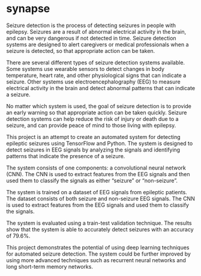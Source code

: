 # synapse

Seizure detection is the process of detecting seizures in people with epilepsy. Seizures are a result of abnormal electrical activity in the brain, and can be very dangerous if not detected in time. Seizure detection systems are designed to alert caregivers or medical professionals when a seizure is detected, so that appropriate action can be taken.

There are several different types of seizure detection systems available. Some systems use wearable sensors to detect changes in body temperature, heart rate, and other physiological signs that can indicate a seizure. Other systems use electroencephalography (EEG) to measure electrical activity in the brain and detect abnormal patterns that can indicate a seizure.

No matter which system is used, the goal of seizure detection is to provide an early warning so that appropriate action can be taken quickly. Seizure detection systems can help reduce the risk of injury or death due to a seizure, and can provide peace of mind to those living with epilepsy.

This project is an attempt to create an automated system for detecting epileptic seizures using TensorFlow and Python. The system is designed to detect seizures in EEG signals by analyzing the signals and identifying patterns that indicate the presence of a seizure.

The system consists of one components: a convolutional neural network (CNN). The CNN is used to extract features from the EEG signals and then used them to classify the signals as either “seizure” or “non-seizure”.

The system is trained on a dataset of EEG signals from epileptic patients. The dataset consists of both seizure and non-seizure EEG signals. The CNN is used to extract features from the EEG signals and used them to classify the signals.

The system is evaluated using a train-test validation technique. The results show that the system is able to accurately detect seizures with an accuracy of 79.6%.

This project demonstrates the potential of using deep learning techniques for automated seizure detection. The system could be further improved by using more advanced techniques such as recurrent neural networks and long short-term memory networks.
